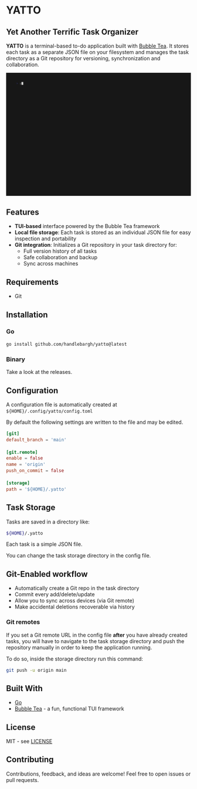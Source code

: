 # YATTO

## Yet Another Terrific Task Organizer

**YATTO** is a terminal-based to-do application built with
[Bubble Tea](https://github.com/charmbracelet/bubbletea). It stores each task as
a separate JSON file on your filesystem and manages the
task directory as a Git repository for versioning, synchronization and collaboration.

<img alt="YATTO demo" src="docs/demo.gif" width="600" />

## Features

- **TUI-based** interface powered by the Bubble Tea framework
- **Local file storage**: Each task is stored as an individual JSON file for easy inspection and portability
- **Git integration**: Initializes a Git repository in your task directory for:
  - Full version history of all tasks
  - Safe collaboration and backup
  - Sync across machines

## Requirements

- Git

## Installation

### Go

```bash
go install github.com/handlebargh/yatto@latest
```

### Binary

Take a look at the releases.

## Configuration

A configuration file is automatically created at `${HOME}/.config/yatto/config.toml`

By default the following settings are written to the file and may be edited.

```toml
[git]
default_branch = 'main'

[git.remote]
enable = false
name = 'origin'
push_on_commit = false

[storage]
path = '${HOME}/.yatto'
```

## Task Storage

Tasks are saved in a directory like:

```bash
${HOME}/.yatto
```

Each task is a simple JSON file.

You can change the task storage directory in the config file.

## Git-Enabled workflow

- Automatically create a Git repo in the task directory
- Commit every add/delete/update
- Allow you to sync across devices (via Git remote)
- Make accidental deletions recoverable via history

### Git remotes

If you set a Git remote URL in the config file **after**
you have already created tasks, you will have to navigate
to the task storage directory and push the repository manually
in order to keep the application running.

To do so, inside the storage directory run this command:

```bash
git push -u origin main
```

## Built With

- [Go](https://go.dev)
- [Bubble Tea](https://github.com/charmbracelet/bubbletea) - a fun, functional TUI framework

## License

MIT - see [LICENSE](LICENSE)

## Contributing

Contributions, feedback, and ideas are welcome! Feel free to open issues or pull requests.

